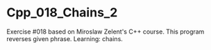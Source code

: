 # Cpp_018_Chains_2
Exercise #018 based on Miroslaw Zelent's C++ course.
This program reverses given phrase. Learning: chains.

